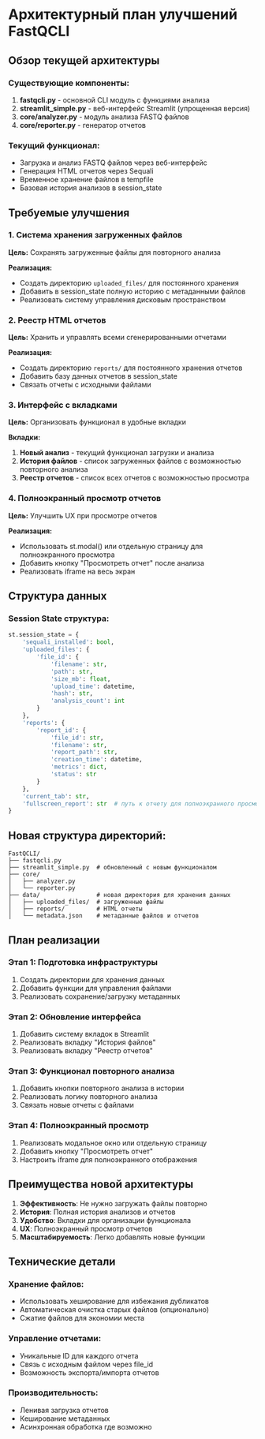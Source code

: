 # Архитектурный план улучшений FastQCLI

## Обзор текущей архитектуры

### Существующие компоненты:
1. **fastqcli.py** - основной CLI модуль с функциями анализа
2. **streamlit_simple.py** - веб-интерфейс Streamlit (упрощенная версия)
3. **core/analyzer.py** - модуль анализа FASTQ файлов
4. **core/reporter.py** - генератор отчетов

### Текущий функционал:
- Загрузка и анализ FASTQ файлов через веб-интерфейс
- Генерация HTML отчетов через Sequali
- Временное хранение файлов в tempfile
- Базовая история анализов в session_state

## Требуемые улучшения

### 1. Система хранения загруженных файлов
**Цель:** Сохранять загруженные файлы для повторного анализа

**Реализация:**
- Создать директорию `uploaded_files/` для постоянного хранения
- Добавить в session_state полную историю с метаданными файлов
- Реализовать систему управления дисковым пространством

### 2. Реестр HTML отчетов
**Цель:** Хранить и управлять всеми сгенерированными отчетами

**Реализация:**
- Создать директорию `reports/` для постоянного хранения отчетов
- Добавить базу данных отчетов в session_state
- Связать отчеты с исходными файлами

### 3. Интерфейс с вкладками
**Цель:** Организовать функционал в удобные вкладки

**Вкладки:**
1. **Новый анализ** - текущий функционал загрузки и анализа
2. **История файлов** - список загруженных файлов с возможностью повторного анализа
3. **Реестр отчетов** - список всех отчетов с возможностью просмотра

### 4. Полноэкранный просмотр отчетов
**Цель:** Улучшить UX при просмотре отчетов

**Реализация:**
- Использовать st.modal() или отдельную страницу для полноэкранного просмотра
- Добавить кнопку "Просмотреть отчет" после анализа
- Реализовать iframe на весь экран

## Структура данных

### Session State структура:
```python
st.session_state = {
    'sequali_installed': bool,
    'uploaded_files': {
        'file_id': {
            'filename': str,
            'path': str,
            'size_mb': float,
            'upload_time': datetime,
            'hash': str,
            'analysis_count': int
        }
    },
    'reports': {
        'report_id': {
            'file_id': str,
            'filename': str,
            'report_path': str,
            'creation_time': datetime,
            'metrics': dict,
            'status': str
        }
    },
    'current_tab': str,
    'fullscreen_report': str  # путь к отчету для полноэкранного просмотра
}
```

## Новая структура директорий:
```
FastQCLI/
├── fastqcli.py
├── streamlit_simple.py  # обновленный с новым функционалом
├── core/
│   ├── analyzer.py
│   └── reporter.py
├── data/                # новая директория для хранения данных
│   ├── uploaded_files/  # загруженные файлы
│   ├── reports/         # HTML отчеты
│   └── metadata.json    # метаданные файлов и отчетов
```

## План реализации

### Этап 1: Подготовка инфраструктуры
1. Создать директории для хранения данных
2. Добавить функции для управления файлами
3. Реализовать сохранение/загрузку метаданных

### Этап 2: Обновление интерфейса
1. Добавить систему вкладок в Streamlit
2. Реализовать вкладку "История файлов"
3. Реализовать вкладку "Реестр отчетов"

### Этап 3: Функционал повторного анализа
1. Добавить кнопки повторного анализа в истории
2. Реализовать логику повторного анализа
3. Связать новые отчеты с файлами

### Этап 4: Полноэкранный просмотр
1. Реализовать модальное окно или отдельную страницу
2. Добавить кнопку "Просмотреть отчет"
3. Настроить iframe для полноэкранного отображения

## Преимущества новой архитектуры

1. **Эффективность**: Не нужно загружать файлы повторно
2. **История**: Полная история анализов и отчетов
3. **Удобство**: Вкладки для организации функционала
4. **UX**: Полноэкранный просмотр отчетов
5. **Масштабируемость**: Легко добавлять новые функции

## Технические детали

### Хранение файлов:
- Использовать хеширование для избежания дубликатов
- Автоматическая очистка старых файлов (опционально)
- Сжатие файлов для экономии места

### Управление отчетами:
- Уникальные ID для каждого отчета
- Связь с исходным файлом через file_id
- Возможность экспорта/импорта отчетов

### Производительность:
- Ленивая загрузка отчетов
- Кеширование метаданных
- Асинхронная обработка где возможно